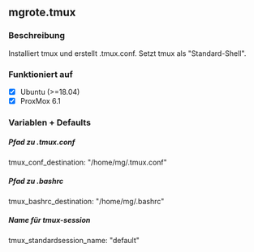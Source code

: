 ## mgrote.tmux
### Beschreibung
Installiert tmux und erstellt .tmux.conf.
Setzt tmux als "Standard-Shell".

### Funktioniert auf
- [x] Ubuntu (>=18.04)
- [x] ProxMox 6.1

### Variablen + Defaults
##### Pfad zu .tmux.conf
  tmux_conf_destination: "/home/mg/.tmux.conf"
##### Pfad zu .bashrc
  tmux_bashrc_destination: "/home/mg/.bashrc"
##### Name für tmux-session
  tmux_standardsession_name: "default"
